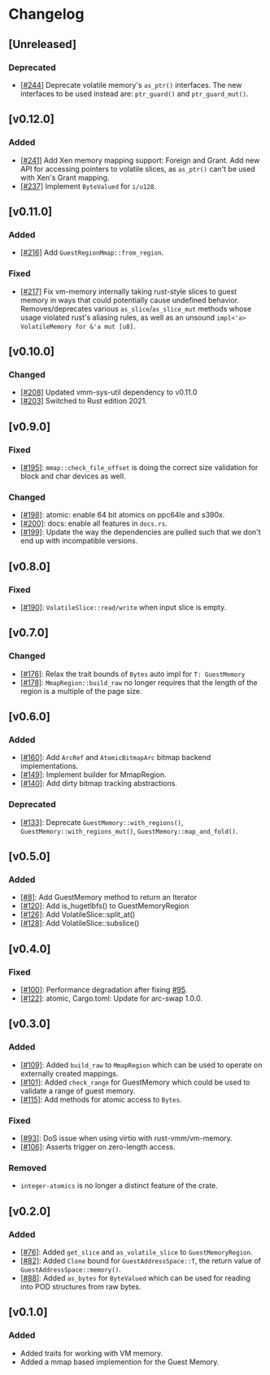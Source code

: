 # Changelog

## [Unreleased]

### Deprecated

- [[#244]](https://github.com/rust-vmm/vm-memory/pull/241) Deprecate volatile
  memory's `as_ptr()` interfaces. The new interfaces to be used instead are:
  `ptr_guard()` and `ptr_guard_mut()`.

## [v0.12.0]

### Added
- [[#241]](https://github.com/rust-vmm/vm-memory/pull/241) Add Xen memory
  mapping support: Foreign and Grant. Add new API for accessing pointers to
  volatile slices, as `as_ptr()` can't be used with Xen's Grant mapping.
- [[#237]](https://github.com/rust-vmm/vm-memory/pull/237) Implement `ByteValued` for `i/u128`.

## [v0.11.0]

### Added
- [[#216]](https://github.com/rust-vmm/vm-memory/pull/216) Add `GuestRegionMmap::from_region`.

### Fixed
- [[#217]](https://github.com/rust-vmm/vm-memory/pull/217) Fix vm-memory internally
  taking rust-style slices to guest memory in ways that could potentially cause 
  undefined behavior. Removes/deprecates various `as_slice`/`as_slice_mut` methods
  whose usage violated rust's aliasing rules, as well as an unsound 
  `impl<'a> VolatileMemory for &'a mut [u8]`.

## [v0.10.0]

### Changed
- [[#208]](https://github.com/rust-vmm/vm-memory/issues/208) Updated
  vmm-sys-util dependency to v0.11.0
- [[#203]](https://github.com/rust-vmm/vm-memory/pull/203) Switched to Rust
  edition 2021.

## [v0.9.0]

### Fixed

- [[#195]](https://github.com/rust-vmm/vm-memory/issues/195):
  `mmap::check_file_offset` is doing the correct size validation for block and
  char devices as well.

### Changed

- [[#198]](https://github.com/rust-vmm/vm-memory/pull/198): atomic: enable 64
  bit atomics on ppc64le and s390x.
- [[#200]](https://github.com/rust-vmm/vm-memory/pull/200): docs: enable all
  features in `docs.rs`.
- [[#199]](https://github.com/rust-vmm/vm-memory/issues/199): Update the way
  the dependencies are pulled such that we don't end up with incompatible
  versions.

## [v0.8.0]

### Fixed

- [[#190]](https://github.com/rust-vmm/vm-memory/pull/190):
  `VolatileSlice::read/write` when input slice is empty.

## [v0.7.0]

### Changed

- [[#176]](https://github.com/rust-vmm/vm-memory/pull/176): Relax the trait
  bounds of `Bytes` auto impl for `T: GuestMemory`
- [[#178]](https://github.com/rust-vmm/vm-memory/pull/178):
  `MmapRegion::build_raw` no longer requires that the length of the region is a
  multiple of the page size.

## [v0.6.0]

### Added

  - [[#160]](https://github.com/rust-vmm/vm-memory/pull/160): Add `ArcRef` and `AtomicBitmapArc` bitmap
    backend implementations.
  - [[#149]](https://github.com/rust-vmm/vm-memory/issues/149): Implement builder for MmapRegion.
  - [[#140]](https://github.com/rust-vmm/vm-memory/issues/140): Add dirty bitmap tracking abstractions. 

### Deprecated 

  - [[#133]](https://github.com/rust-vmm/vm-memory/issues/8): Deprecate `GuestMemory::with_regions()`,
   `GuestMemory::with_regions_mut()`, `GuestMemory::map_and_fold()`.

## [v0.5.0]

### Added

- [[#8]](https://github.com/rust-vmm/vm-memory/issues/8): Add GuestMemory method to return an Iterator
- [[#120]](https://github.com/rust-vmm/vm-memory/pull/120): Add is_hugetlbfs() to GuestMemoryRegion
- [[#126]](https://github.com/rust-vmm/vm-memory/pull/126): Add VolatileSlice::split_at()
- [[#128]](https://github.com/rust-vmm/vm-memory/pull/128): Add VolatileSlice::subslice()

## [v0.4.0]

### Fixed

- [[#100]](https://github.com/rust-vmm/vm-memory/issues/100): Performance
  degradation after fixing [#95](https://github.com/rust-vmm/vm-memory/pull/95).
- [[#122]](https://github.com/rust-vmm/vm-memory/pull/122): atomic,
  Cargo.toml: Update for arc-swap 1.0.0.

## [v0.3.0]

### Added

- [[#109]](https://github.com/rust-vmm/vm-memory/pull/109): Added `build_raw` to
  `MmapRegion` which can be used to operate on externally created mappings.
- [[#101]](https://github.com/rust-vmm/vm-memory/pull/101): Added `check_range` for
  GuestMemory which could be used to validate a range of guest memory.
- [[#115]](https://github.com/rust-vmm/vm-memory/pull/115): Add methods for atomic
  access to `Bytes`.

### Fixed

- [[#93]](https://github.com/rust-vmm/vm-memory/issues/93): DoS issue when using
  virtio with rust-vmm/vm-memory.
- [[#106]](https://github.com/rust-vmm/vm-memory/issues/106): Asserts trigger
  on zero-length access.  

### Removed

- `integer-atomics` is no longer a distinct feature of the crate.

## [v0.2.0]

### Added

- [[#76]](https://github.com/rust-vmm/vm-memory/issues/76): Added `get_slice` and
  `as_volatile_slice` to `GuestMemoryRegion`.
- [[#82]](https://github.com/rust-vmm/vm-memory/issues/82): Added `Clone` bound
  for `GuestAddressSpace::T`, the return value of `GuestAddressSpace::memory()`.
- [[#88]](https://github.com/rust-vmm/vm-memory/issues/88): Added `as_bytes` for
  `ByteValued` which can be used for reading into POD structures from
  raw bytes.

## [v0.1.0]

### Added

- Added traits for working with VM memory.
- Added a mmap based implemention for the Guest Memory.

